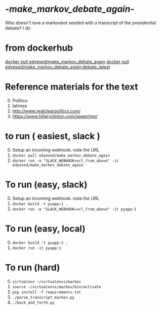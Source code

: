 # -_make_markov_debate_again_-
Who doesn't love a markovbot seeded with a transcript of the presidential debate?  *I do*

# from dockerhub
[docker pull edyesed/make_markov_debate_again](https://hub.docker.com/r/edyesed/make_markov_debate_again/)
[docker pull edyesed/make_markov_debate_again:debate_latest](https://hub.docker.com/r/edyesed/make_markov_debate_again/tags/)

# Reference materials for the text
0. Politico
1. latimes
3. http://www.realclearpolitics.com/
4. https://www.hillaryclinton.com/speeches/

# to run ( easiest, slack )
0. Setup an incoming webhook. note the URL
1. `docker pull edyesed/make_markov_debate_again`
1. `docker run -e "SLACK_WEBHOOK=url_from_above" -it edyesed/make_markov_debate_again`

# To run (easy, slack)
0. Setup an incoming webhook. note the URL
0. `docker build -t pyapp:1 .`
1. `docker run -e "SLACK_WEBHOOK=url_from_above" -it pyapp:1`

# To run (easy, local)
0. `docker build -t pyapp:1 .`
1. `docker run -it pyapp:1`

# To run (hard)
0. `virtualenv ~/virtualenvs/markov`
1. `source ~/virtualenvs/markov/bin/activate`
1. `pip install -f requirements.txt`
2. `./parse_transcript_markov.py`
3. `./back_and_forth.py`
